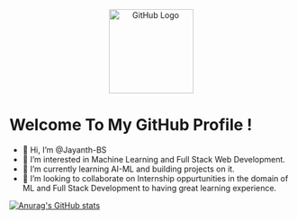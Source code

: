 <div align="center">
<img src="https://github.com/raghavk16/raghavk16/blob/master/octo.gif" alt="GitHub Logo" width="150" height="150" />
</div>

# Welcome To My GitHub Profile !



- 👋 Hi, I’m @Jayanth-BS
- 👀 I’m interested in Machine Learning and Full Stack Web Development.
- 🌱 I’m currently learning AI-ML and building projects on it.
- 💞️ I’m looking to collaborate on Internship oppurtunities in the domain of ML and Full Stack Development to having great learning experience.

[![Anurag's GitHub stats](https://github-readme-stats.vercel.app/api?username=Jayanth-BS)](https://github.com/anuraghazra/github-readme-stats)
<!---
Jayanth-BS/Jayanth-BS is a ✨ special ✨ repository because its `README.md` (this file) appears on your GitHub profile.
You can click the Preview link to take a look at your changes.
--->


